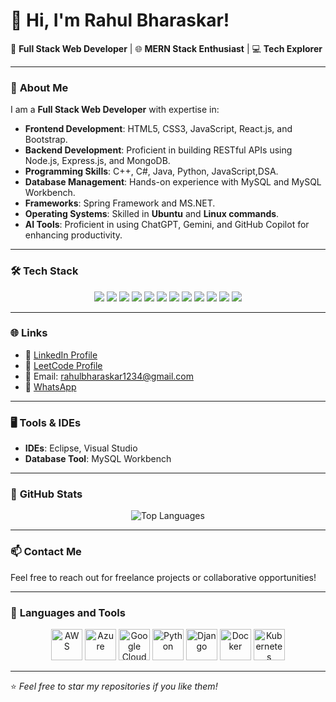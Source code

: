 # 👋 Hi, I'm Rahul Bharaskar!

🚀 **Full Stack Web Developer** | 🌐 **MERN Stack Enthusiast** | 💻 **Tech Explorer**

---

### 💼 **About Me**
I am a **Full Stack Web Developer** with expertise in:
- **Frontend Development**: HTML5, CSS3, JavaScript, React.js, and Bootstrap.
- **Backend Development**: Proficient in building RESTful APIs using Node.js, Express.js, and MongoDB.
- **Programming Skills**: C++, C#, Java, Python, JavaScript,DSA.
- **Database Management**: Hands-on experience with MySQL and MySQL Workbench.
- **Frameworks**: Spring Framework and MS.NET.
- **Operating Systems**: Skilled in **Ubuntu** and **Linux commands**.
- **AI Tools**: Proficient in using ChatGPT, Gemini, and GitHub Copilot for enhancing productivity.

---

### 🛠️ **Tech Stack**
<div align="center">
  <img src="https://img.shields.io/badge/-HTML5-E34F26?style=flat-square&logo=html5&logoColor=white" />
  <img src="https://img.shields.io/badge/-CSS3-1572B6?style=flat-square&logo=css3&logoColor=white" />
  <img src="https://img.shields.io/badge/-JavaScript-F7DF1E?style=flat-square&logo=javascript&logoColor=black" />
  <img src="https://img.shields.io/badge/-React-61DAFB?style=flat-square&logo=react&logoColor=black" />
  <img src="https://img.shields.io/badge/-Node.js-339933?style=flat-square&logo=node.js&logoColor=white" />
  <img src="https://img.shields.io/badge/-MongoDB-47A248?style=flat-square&logo=mongodb&logoColor=white" />
  <img src="https://img.shields.io/badge/-MySQL-4479A1?style=flat-square&logo=mysql&logoColor=white" />
  <img src="https://img.shields.io/badge/-C++-00599C?style=flat-square&logo=c%2B%2B&logoColor=white" />
  <img src="https://img.shields.io/badge/-Python-3776AB?style=flat-square&logo=python&logoColor=white" />
  <img src="https://img.shields.io/badge/-Linux-FCC624?style=flat-square&logo=linux&logoColor=black" />
  <img src="https://img.shields.io/badge/-Spring%20Framework-6DB33F?style=flat-square&logo=spring&logoColor=white" />
  <img src="https://img.shields.io/badge/-MS.NET-512BD4?style=flat-square&logo=.net&logoColor=white" />
</div>

---

### 🌐 **Links**
- 💼 [LinkedIn Profile](https://www.linkedin.com/in/rahul-bharaskar-a9022b228/)
- 🚀 [LeetCode Profile](https://leetcode.com/u/rahulbharaskar1234/)
- 📧 Email: [rahulbharaskar1234@gmail.com](mailto:rahulbharaskar@gmail.com)
- 💬 [WhatsApp](https://wa.me/7977058182)

---

### 🖥️ **Tools & IDEs**
- **IDEs**: Eclipse, Visual Studio
- **Database Tool**: MySQL Workbench

---

### 🌟 **GitHub Stats**
<div align="center">
<img src="https://github-readme-stats.vercel.app/api/top-langs/?username=rahulbharaskar&layout=compact&langs_count=10&theme=radical&hide=html,css,markdown" alt="Top Languages" />

</div>

---

### 📫 **Contact Me**
Feel free to reach out for freelance projects or collaborative opportunities! 

---

### 🎨 **Languages and Tools**
<div align="center">
  <img src="https://cdn.iconscout.com/icon/free/png-512/aws-1869025-1583149.png" alt="AWS" width="50" />
  <img src="https://cdn.iconscout.com/icon/free/png-512/microsoft-azure-1868965-1583101.png" alt="Azure" width="50" />
  <img src="https://cdn.iconscout.com/icon/free/png-512/google-cloud-2038785-1721676.png" alt="Google Cloud" width="50" />
  <img src="https://cdn.iconscout.com/icon/free/png-512/python-2-226051.png" alt="Python" width="50" />
  <img src="https://cdn.iconscout.com/icon/free/png-512/django-13-1175187.png" alt="Django" width="50" />
  <img src="https://cdn.iconscout.com/icon/free/png-512/docker-226091.png" alt="Docker" width="50" />
  <img src="https://cdn.iconscout.com/icon/free/png-512/kubernetes-3529030-2944931.png" alt="Kubernetes" width="50" />
</div>

---

⭐️ _Feel free to star my repositories if you like them!_
